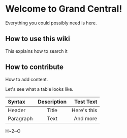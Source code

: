 # Welcome to Grand Central!

Everything you could possibly need is here.

## How to use this wiki

This explains how to search it

## How to contribute

How to add content.

Let's see what a table looks like.

| Syntax      | Description | Test Text     |
| :---        |    :----:   |          ---: |
| Header      | Title       | Here's this   |
| Paragraph   | Text        | And more      |

H~2~O

